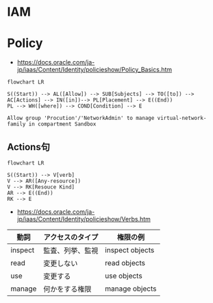 # IAM
# Policy
- https://docs.oracle.com/ja-jp/iaas/Content/Identity/policieshow/Policy_Basics.htm

```mermaid
flowchart LR

S((Start)) --> AL([Allow]) --> SUB[Subjects] --> TO([to]) --> AC[Actions] --> IN([in])--> PL[Placement] --> E((End))
PL --> WH([where]) --> COND[Condition] --> E
```

```
Allow group 'Procution'/'NetworkAdmin' to manage virtual-network-family in compartment Sandbox
```
## Actions句
```mermaid
flowchart LR

S((Start)) --> V[verb]
V --> AR([Any-resource])
V --> RK[Resouce Kind]
AR --> E((End))
RK --> E
```

- https://docs.oracle.com/ja-jp/iaas/Content/Identity/policieshow/Verbs.htm

動詞|アクセスのタイプ|権限の例
--|--|--
inspect|監査、列挙、監視|inspect objects
read|変更しない|read objects
use|変更する|use objects
manage|何かをする権限|manage objects
